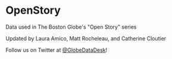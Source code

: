 # OpenStory
Data used in The Boston Globe's "Open Story" series

Updated by Laura Amico, Matt Rocheleau, and Catherine Cloutier

Follow us on Twitter at <a href="http://www.twitter.com/GlobeDataDesk">@GlobeDataDesk</a>!
